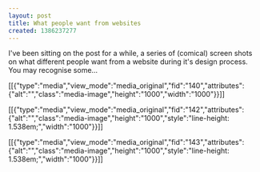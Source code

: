 ```yaml
---
layout: post
title: What people want from websites
created: 1386237277
---
```

<p>I&#39;ve been sitting on the post for a while, a series of (comical) screen shots on what different people want from a website during it&#39;s design process. You may recognise some&hellip;</p><p>[[{"type":"media","view_mode":"media_original","fid":"140","attributes":{"alt":"","class":"media-image","height":"1000","width":"1000"}}]]</p><p>[[{"type":"media","view_mode":"media_original","fid":"142","attributes":{"alt":"","class":"media-image","height":"1000","style":"line-height: 1.538em;","width":"1000"}}]]</p><p>[[{"type":"media","view_mode":"media_original","fid":"143","attributes":{"alt":"","class":"media-image","height":"1000","style":"line-height: 1.538em;","width":"1000"}}]]</p>

